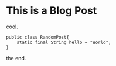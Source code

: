 This is a Blog Post
===================

cool.


```
public class RandomPost{
    static final String hello = "World";
}
```

the end.

